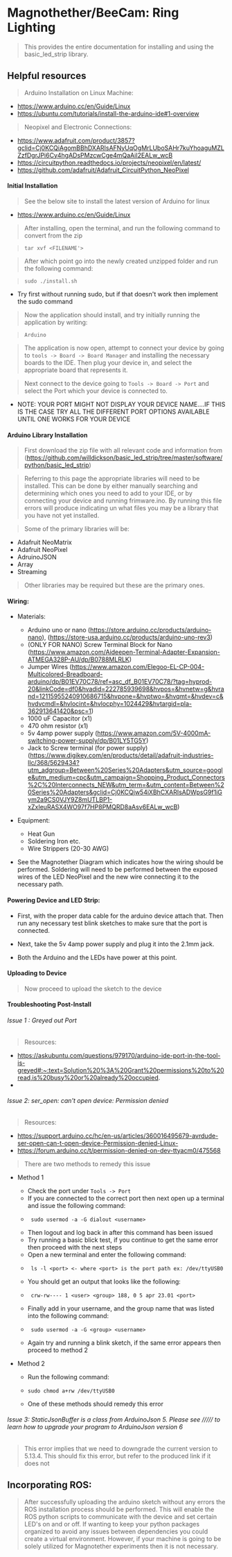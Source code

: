 # Magnothether/BeeCam: Ring Lighting 
> This provides the entire documentation for installing and using the basic_led_strip library. 

## Helpful resources
> Arduino Installation on Linux Machine:
  * https://www.arduino.cc/en/Guide/Linux
  * https://ubuntu.com/tutorials/install-the-arduino-ide#1-overview
> Neopixel and Electronic Connections:
  * https://www.adafruit.com/product/3857?gclid=Cj0KCQiAgomBBhDXARIsAFNyUqOgMrLUboSAHr7kuYhoaguMZLZzfDgrJPi6Cy4hgADsPMzcwCge4mQaAiI2EALw_wcB
  * https://circuitpython.readthedocs.io/projects/neopixel/en/latest/
  * https://github.com/adafruit/Adafruit_CircuitPython_NeoPixel
#### Initial Installation
> See the below site to install the latest version of Arduino for linux
  * https://www.arduino.cc/en/Guide/Linux
 
> After installing, open the terminal, and run the following command to convert from the zip

> ```tar xvf <FILENAME'>```

> After which point go into the newly created unzipped folder and run the following command:

> ```sudo ./install.sh```
  * Try first without running sudo, but if that doesn't work then implement the sudo command

> Now the application should install, and try initially running the application by writing:

> ```Arduino```

> The application is now open, attempt to connect your device by going to ```tools -> Board -> Board Manager``` and installing the necessary boards to the IDE. Then plug your device in, and select the appropriate board that represents it.

> Next connect to the device going to ```Tools -> Board -> Port``` and select the Port which your device is connected to.
 * NOTE: YOUR PORT MIGHT NOT DISPLAY YOUR DEVICE NAME....IF THIS IS THE CASE TRY ALL THE DIFFERENT PORT OPTIONS AVAILABLE UNTIL ONE WORKS FOR YOUR DEVICE

#### Arduino Library Installation
> First download the zip file with all relevant code and information from (https://github.com/willdickson/basic_led_strip/tree/master/software/python/basic_led_strip)

> Referring to this page the appropriate libraries will need to be installed. This can be done by either manually searching and determining which ones you need to add to your IDE, or by connecting your device and running frimware.ino. By running this file errors will produce indicating un what files you may be a library that you have not yet installed. 

> Some of the primary libraries will be:
 * Adafruit NeoMatrix
 * Adafruit NeoPixel
 * AdruinoJSON
 * Array
 * Streaming

> Other libraries may be required but these are the primary ones.

#### Wiring:
* Materials:
  - Arduino uno or nano (https://store.arduino.cc/products/arduino-nano), (https://store-usa.arduino.cc/products/arduino-uno-rev3)
  - (ONLY FOR NANO) Screw Terminal Block for Nano (https://www.amazon.com/Aideepen-Terminal-Adapter-Expansion-ATMEGA328P-AU/dp/B0788MLRLK)
  - Jumper Wires (https://www.amazon.com/Elegoo-EL-CP-004-Multicolored-Breadboard-arduino/dp/B01EV70C78/ref=asc_df_B01EV70C78/?tag=hyprod-20&linkCode=df0&hvadid=222785939698&hvpos=&hvnetw=g&hvrand=12115955240910686715&hvpone=&hvptwo=&hvqmt=&hvdev=c&hvdvcmdl=&hvlocint=&hvlocphy=1024429&hvtargid=pla-362913641420&psc=1)
  - 1000 uF Capacitor (x1)
  - 470 ohm resistor (x1)
  - 5v 4amp power supply (https://www.amazon.com/5V-4000mA-switching-power-supply/dp/B01LY5TG5Y)
  - Jack to Screw terminal (for power supply) (https://www.digikey.com/en/products/detail/adafruit-industries-llc/368/5629434?utm_adgroup=Between%20Series%20Adapters&utm_source=google&utm_medium=cpc&utm_campaign=Shopping_Product_Connectors%2C%20Interconnects_NEW&utm_term=&utm_content=Between%20Series%20Adapters&gclid=Cj0KCQjw54iXBhCXARIsADWpsG9f1iGym2a9CS0VJY9Z8mUTLBP1-xZxIeuRASX4WO97f7HP8PMQRD8aAsv6EALw_wcB)

* Equipment:
  - Heat Gun
  - Soldering Iron etc.
  - Wire Strippers (20-30 AWG)

* See the Magnotether Diagram which indicates how the wiring should be performed. Soldering will need to be performed between the 
exposed wires of the LED NeoPixel and the new wire connecting it to the necessary path.

#### Powering Device and LED Strip:
* First, with the proper data cable for the arduino device attach that. Then run any necessary test blink sketches to make sure that the port is connected.

* Next, take the 5v 4amp power supply and plug it into the 2.1mm jack.

* Both the Arduino and the LEDs have power at this point.

#### Uploading to Device
> Now proceed to upload the sketch to the device

#### Troubleshooting Post-Install
###### Issue 1 : Greyed out Port
> Resources:
* https://askubuntu.com/questions/979170/arduino-ide-port-in-the-tool-is-greyed#:~:text=Solution%20%3A%20Grant%20permissions%20to%20read,is%20busy%20or%20already%20occupied.
* 
###### Issue 2: ser_open: can't open device: Permission denied
> Resources:
 * https://support.arduino.cc/hc/en-us/articles/360016495679-avrdude-ser-open-can-t-open-device-Permission-denied-Linux-
 * https://forum.arduino.cc/t/permission-denied-on-dev-ttyacm0/475568
>  There are two methods to remedy this issue
* Method 1
  * Check the port under ```Tools -> Port```
  * If you are connected to the correct port then next open up a terminal and issue the following command:
  *      sudo usermod -a -G dialout <username> 
  * Then logout and log back in after this command has been issued
  * Try running a basic blick test, if you continue to get the same error then proceed with the next steps
  * Open a new terminal and enter the following command:
  *      ls -l <port> <- where <port> is the port path ex: /dev/ttyUSB0
  * You should get an output that looks like the following:
  *      crw-rw---- 1 <user> <group> 188, 0 5 apr 23.01 <port>
  * Finally add in your username, and the group name that was listed into the following command:
  *      sudo usermod -a -G <group> <username>
  * Again try and running a blink sketch, if the same error appears then proceed to method 2
 
* Method 2
  *  Run the following command:
  *     sudo chmod a+rw /dev/ttyUSB0
  * One of these methods should remedy this error

 
###### Issue 3: StaticJsonBuffer is a class from ArduinoJson 5. Please see ///// to learn how to upgrade your program to ArduinoJson version 6
> This error implies that we need to downgrade the current version to 5.13.4. This should fix this error, but refer to the produced link if it does not


## Incorporating ROS:
> After successfully uploading the arduino sketch without any errors the ROS installation process should be performed. This will enable the ROS python scripts to communicate with the device and set certain LED's on and or off.
> If wanting to keep your python packages organized to avoid any issues between dependencies you could create a virtual environment. However, if your
machine is going to be solely utilized for Magnotether experiments then it is not necessary.
 
